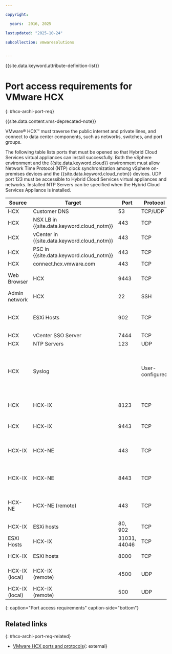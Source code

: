 ```yaml
---

copyright:

  years:  2016, 2025

lastupdated: "2025-10-24"

subcollection: vmwaresolutions


---
```


{{site.data.keyword.attribute-definition-list}}

# Port access requirements for VMware HCX
{: #hcx-archi-port-req}

{{site.data.content.vms-deprecated-note}}

VMware® HCX™ must traverse the public internet and private lines, and connect to data center components, such as networks, switches, and port groups.

The following table lists ports that must be opened so that Hybrid Cloud Services virtual appliances can install successfully. Both the vSphere environment and the {{site.data.keyword.cloud}} environment must allow Network Time Protocol (NTP) clock synchronization among vSphere on-premises devices and the {{site.data.keyword.cloud_notm}} devices. UDP port 123 must be accessible to Hybrid Cloud Services virtual appliances and networks. Installed NTP Servers can be specified when the Hybrid Cloud Services Appliance is installed.

| Source | Target       | Port | Protocol | Purpose         | Services |
|--------|--------------|------|----------|-----------------|----------|
| HCX    | Customer DNS | 53   | TCP/UDP  | Name resolution | DNS      |
| HCX    | NSX LB in {{site.data.keyword.cloud_notm}} | 443 | TCP | Registration service | HTTPS |
| HCX    | vCenter in {{site.data.keyword.cloud_notm}} | 443 | TCP | HCX REST service | HTTPS |
| HCX    | PSC in {{site.data.keyword.cloud_notm}} | 443 | TCP | HCX REST service | HTTPS |
| HCX    | connect.hcx.vmware.com | 443 | TCP | Registration service | HTTPS |
| Web Browser | HCX | 9443 | TCP | HCX Virtual Appliance Management Interface for HCX system configuration | HTTPS |
| Admin network | HCX | 22 | SSH | Administrator SSH access to Hybrid Cloud Services | SSH |
| HCX | ESXi Hosts | 902 | TCP | Send management and provisioning instructions from HCX to ESXi Hosts in {{site.data.keyword.cloud_notm}}. | Internal |
| HCX | vCenter SSO Server | 7444 | TCP | vSphere Lookup Service |  |
| HCX | NTP Servers | 123 | UDP | Time synchronization | |
| HCX | Syslog |   | User-configured | Connection between HCX (the client) and the Syslog server. Values for the Syslog port and protocol are specified in the VMware vSphere® Web Client. For example, port 514 for UDP protocol. | |
| HCX | HCX-IX | 8123 | TCP | Send host-based replication service instructions to the HCX-IX. | HTTP |
| HCX | HCX-IX | 9443 | TCP | Send management instructions to the local HCX-IX by using the REST API. | HTTP</br>HTTPS |
| HCX-IX | HCX-NE | 443 | TCP | Send management instructions from HCX-IX to HCX-NE when HCX-NE uses the same path as the HCX-IX. | HTTP</br>HTTPS |
| HCX-IX | HCX-NE | 8443 | TCP | Bidirectional management instructions from HCX-IX to HCX-NE, when HCX-NE uses an alternative data path. | HTTP</br>HTTPS |
| HCX-NE | HCX-NE (remote) | 443 | TCP | Bidirectional management instructions from HCX-IX to HCX-NE, when HCX-NE uses an alternative data path. | HTTP</br>HTTPS |
| HCX-IX | ESXi hosts | 80, 902  | TCP | Management and OVF deployment | Internal |
| ESXi Hosts | HCX-IX | 31031, 44046 | TCP | Internal host-based replication traffic | Internal |
| HCX-IX | ESXi hosts | 8000  | TCP | vMotion (zero downtime migration) |  |
| HCX-IX (local) | HCX-IX</br>(remote) | 4500  | UDP | Internet Key Exchange (IKEv2) to encapsulate workloads for the bidirectional tunnel | IPsec |
| HCX-IX (local) | HCX-IX</br>(remote) | 500  | UDP | Internet Key Exchange (ISAKMP) for the bidirectional tunnel | IPsec |
{: caption="Port access requirements" caption-side="bottom"}

## Related links
{: #hcx-archi-port-req-related}

* [VMware HCX ports and protocols](https://ports.broadcom.com/home/VMware-HCX){: external}

